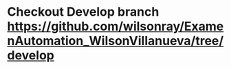# Checkout Develop branch https://github.com/wilsonray/ExamenAutomation_WilsonVillanueva/tree/develop
